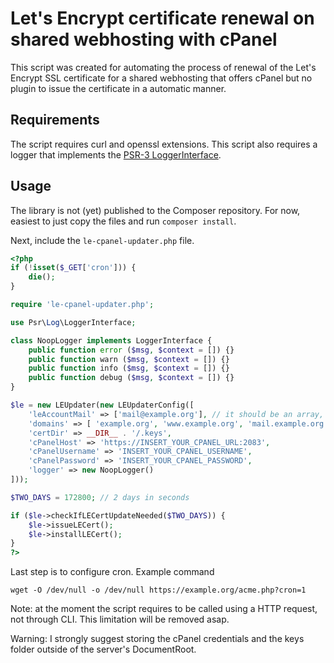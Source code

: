 # Let's Encrypt certificate renewal on shared webhosting with cPanel

This script was created for automating the process of renewal of the Let's Encrypt SSL certificate for a shared webhosting that offers cPanel but no plugin to issue the certificate in a automatic manner.

## Requirements

The script requires curl and openssl extensions.
This script also requires a logger that implements the [PSR-3 LoggerInterface](https://www.php-fig.org/psr/psr-3/).

## Usage

The library is not (yet) published to the Composer repository. For now, easiest to just copy the files and run `composer install`.

Next, include the `le-cpanel-updater.php` file.

```php
<?php
if (!isset($_GET['cron'])) {
    die();
}

require 'le-cpanel-updater.php';

use Psr\Log\LoggerInterface;

class NoopLogger implements LoggerInterface {
    public function error ($msg, $context = []) {}
    public function warn ($msg, $context = []) {}
    public function info ($msg, $context = []) {}
    public function debug ($msg, $context = []) {}
}

$le = new LEUpdater(new LEUpdaterConfig([
    'leAccountMail' => ['mail@example.org'], // it should be an array, cause LEClient expects it like this
    'domains' => [ 'example.org', 'www.example.org', 'mail.example.org' ],
    'certDir' => __DIR__ . '/.keys',
    'cPanelHost' => 'https://INSERT_YOUR_CPANEL_URL:2083',
    'cPanelUsername' => 'INSERT_YOUR_CPANEL_USERNAME',
    'cPanelPassword' => 'INSERT_YOUR_CPANEL_PASSWORD',
    'logger' => new NoopLogger()
]));

$TWO_DAYS = 172800; // 2 days in seconds

if ($le->checkIfLECertUpdateNeeded($TWO_DAYS)) {
    $le->issueLECert();
    $le->installLECert();
}
?>
```

Last step is to configure cron. Example command

```
wget -O /dev/null -o /dev/null https://example.org/acme.php?cron=1
```

Note: at the moment the script requires to be called using a HTTP request, not through CLI.
This limitation will be removed asap.

Warning: I strongly suggest storing the cPanel credentials and the keys folder outside of the server's DocumentRoot.


